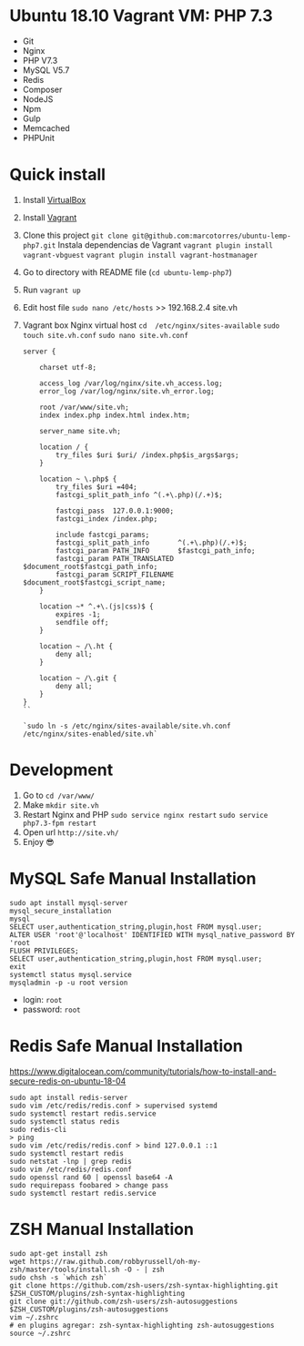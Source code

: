 # Ubuntu 18.10 Vagrant VM: PHP 7.3
* Git
* Nginx
* PHP V7.3
* MySQL V5.7
* Redis
* Composer
* NodeJS
* Npm
* Gulp
* Memcached
* PHPUnit

# Quick install
1. Install [VirtualBox](https://www.virtualbox.org/wiki/Downloads)
2. Install [Vagrant](https://www.vagrantup.com/)
3. Clone this project `git clone git@github.com:marcotorres/ubuntu-lemp-php7.git`
Instala dependencias de Vagrant
`vagrant plugin install vagrant-vbguest`
`vagrant plugin install vagrant-hostmanager`
4. Go to directory with README file (`cd ubuntu-lemp-php7`)
5. Run `vagrant up`
6. Edit host file `sudo nano /etc/hosts`  >> 192.168.2.4  site.vh
7. Vagrant box Nginx virtual host
   `cd  /etc/nginx/sites-available`
   `sudo touch site.vh.conf`
   `sudo nano site.vh.conf`

   ```
   server {

       charset utf-8;

       access_log /var/log/nginx/site.vh_access.log;
       error_log /var/log/nginx/site.vh_error.log;

       root /var/www/site.vh;
       index index.php index.html index.htm;

       server_name site.vh;

       location / {
           try_files $uri $uri/ /index.php$is_args$args;
       }

       location ~ \.php$ {
           try_files $uri =404;
           fastcgi_split_path_info ^(.+\.php)(/.+)$;

           fastcgi_pass  127.0.0.1:9000;
           fastcgi_index /index.php;

           include fastcgi_params;
           fastcgi_split_path_info       ^(.+\.php)(/.+)$;
           fastcgi_param PATH_INFO       $fastcgi_path_info;
           fastcgi_param PATH_TRANSLATED $document_root$fastcgi_path_info;
           fastcgi_param SCRIPT_FILENAME $document_root$fastcgi_script_name;
       }

       location ~* ^.+\.(js|css)$ {
           expires -1;
           sendfile off;
       }

       location ~ /\.ht {
           deny all;
       }

       location ~ /\.git {
           deny all;
       }
   }
   ``

   `sudo ln -s /etc/nginx/sites-available/site.vh.conf /etc/nginx/sites-enabled/site.vh`

# Development
1. Go to `cd /var/www/`
2. Make `mkdir site.vh`
3. Restart Nginx and PHP
   `sudo service nginx restart`
   `sudo service php7.3-fpm restart`
4. Open url `http://site.vh/`
5. Enjoy :sunglasses:

# MySQL Safe Manual Installation
 ```
sudo apt install mysql-server
mysql_secure_installation
mysql
SELECT user,authentication_string,plugin,host FROM mysql.user;
ALTER USER 'root'@'localhost' IDENTIFIED WITH mysql_native_password BY 'root
FLUSH PRIVILEGES;
SELECT user,authentication_string,plugin,host FROM mysql.user;
exit
systemctl status mysql.service
mysqladmin -p -u root version
 ```
   
* login: `root`
* password: `root`

# Redis Safe Manual Installation
https://www.digitalocean.com/community/tutorials/how-to-install-and-secure-redis-on-ubuntu-18-04
 ```
sudo apt install redis-server
sudo vim /etc/redis/redis.conf > supervised systemd
sudo systemctl restart redis.service
sudo systemctl status redis
sudo redis-cli
> ping
sudo vim /etc/redis/redis.conf > bind 127.0.0.1 ::1
sudo systemctl restart redis
sudo netstat -lnp | grep redis
sudo vim /etc/redis/redis.conf
sudo openssl rand 60 | openssl base64 -A
sudo requirepass foobared > change pass
sudo systemctl restart redis.service
```

# ZSH Manual Installation
```
sudo apt-get install zsh
wget https://raw.github.com/robbyrussell/oh-my-zsh/master/tools/install.sh -O - | zsh
sudo chsh -s `which zsh`
git clone https://github.com/zsh-users/zsh-syntax-highlighting.git $ZSH_CUSTOM/plugins/zsh-syntax-highlighting
git clone git://github.com/zsh-users/zsh-autosuggestions $ZSH_CUSTOM/plugins/zsh-autosuggestions
vim ~/.zshrc
# en plugins agregar: zsh-syntax-highlighting zsh-autosuggestions
source ~/.zshrc
```
